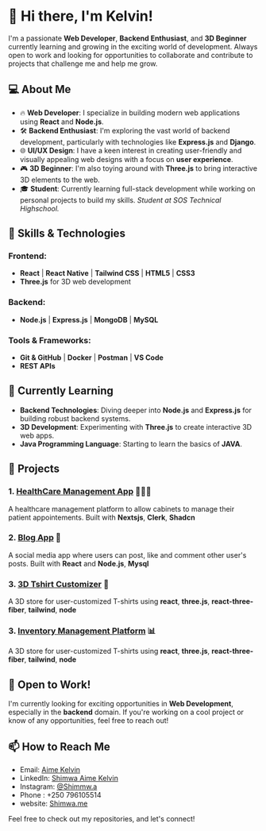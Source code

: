 # 👋 Hi there, I'm Kelvin!

I'm a passionate **Web Developer**, **Backend Enthusiast**, and **3D Beginner** currently learning and growing in the exciting world of development. Always open to work and looking for opportunities to collaborate and contribute to projects that challenge me and help me grow.

## 💻 About Me
- 🔥 **Web Developer**: I specialize in building modern web applications using **React** and **Node.js**.
- 🛠️ **Backend Enthusiast**: I'm exploring the vast world of backend development, particularly with technologies like **Express.js** and **Django**.
- 🌐 **UI/UX Design**: I have a keen interest in creating user-friendly and visually appealing web designs with a focus on **user experience**.
- 🎮 **3D Beginner**: I'm also toying around with **Three.js** to bring interactive 3D elements to the web.
- 🎓 **Student**: Currently learning full-stack development while working on personal projects to build my skills. **Student at SOS  Technical Highschool*.*

## 🚀 Skills & Technologies

### Frontend:
- **React** | **React Native** | **Tailwind CSS** | **HTML5** | **CSS3**
- **Three.js** for 3D web development

### Backend:
- **Node.js** | **Express.js** | **MongoDB** | **MySQL**

### Tools & Frameworks:
- **Git & GitHub** | **Docker** | **Postman** | **VS Code**
- **REST APIs**

## 🌱 Currently Learning
- **Backend Technologies**: Diving deeper into **Node.js** and **Express.js** for building robust backend systems.
- **3D Development**: Experimenting with **Three.js** to create interactive 3D web apps.
- **Java Programming Language**: Starting to learn the basics of **JAVA**.

## 🌟 Projects

### 1. [HealthCare Management App](https://github.com/AimeKelvin) 🧑🏽‍⚕️
A healthcare management platform to allow cabinets to manage  their patient appointements. Built with **Nextsjs**, **Clerk**, **Shadcn**

### 2. [Blog App](https://github.com/AimeKelvin) 📱
A social media app where users can post, like and comment other user's posts. Built with **React** and **Node.js**, **Mysql**

### 3. [3D Tshirt Customizer](https://github.com/AimeKelvin/3D_Tshirt_customizer) 👕
A 3D store for user-customized T-shirts using **react**, **three.js**, **react-three-fiber**, **tailwind**, **node**

### 3. [Inventory Management Platform](https://github.com/AimeKelvin) 📊
A 3D store for user-customized T-shirts using **react**, **three.js**, **react-three-fiber**, **tailwind**, **node**

## 👀 Open to Work!
I'm currently looking for exciting opportunities in **Web Development**, especially in the **backend** domain. If you're working on a cool project or know of any opportunities, feel free to reach out!

## 📫 How to Reach Me
- Email: [Aime Kelvin](mailto:your.kellykelvinaime@gmail.com)
- LinkedIn: [Shimwa Aime Kelvin](https://linkedin.com/in/Aimekelvin)
- Instagram: [@Shimmw.a](https://instagram.com/shimmw.a)
- Phone : +250 796105514
- website: [Shimwa.me](https://shimwa.me)

Feel free to check out my repositories, and let's connect!
